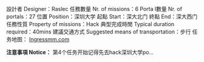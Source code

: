 設計者 Designer：Raslec
任務數量 Nr. of missions：6
Porta l數量 Nr. of portals：27
位置 Position：深圳大学
起點 Start：深大北门
終點 End：深大西门
任務性質 Property of missions：Hack
典型完成時閒 Typical duration required：40mins
建議交通方式 Suggested means of transportation：步行
任务地图： 
 [Ingressmm.com](https://goo.gl/4RXjMS)

**注意事項 Notice：**
第4个任务开始记得先去hack深圳大学po…